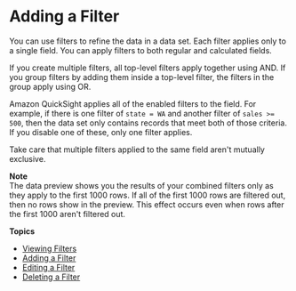 # Adding a Filter<a name="adding-a-filter"></a>

You can use filters to refine the data in a data set\. Each filter applies only to a single field\. You can apply filters to both regular and calculated fields\. 

If you create multiple filters, all top\-level filters apply together using AND\. If you group filters by adding them inside a top\-level filter, the filters in the group apply using OR\. 

Amazon QuickSight applies all of the enabled filters to the field\. For example, if there is one filter of `state = WA` and another filter of `sales >= 500`, then the data set only contains records that meet both of those criteria\. If you disable one of these, only one filter applies\.

Take care that multiple filters applied to the same field aren't mutually exclusive\. 

**Note**  
The data preview shows you the results of your combined filters only as they apply to the first 1000 rows\. If all of the first 1000 rows are filtered out, then no rows show in the preview\. This effect occurs even when rows after the first 1000 aren't filtered out\.

**Topics**
+ [Viewing Filters](viewing-filters-data-prep.md)
+ [Adding a Filter](add-a-filter-data-prep.md)
+ [Editing a Filter](edit-a-filter-data-prep.md)
+ [Deleting a Filter](delete-a-filter-data-prep.md)